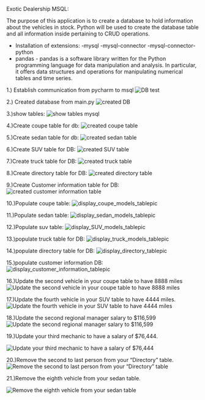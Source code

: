 Exotic Dealership MSQL:

The purpose of this application is to create a database to hold information about the vehicles in stock.
Python will be used to create the database table and all information inside pertaining to CRUD operations.

- Installation of extensions:
-mysql
-mysql-connector
-mysql-connector-python
- pandas - pandas is a software library written for the Python
programming language
for data manipulation and analysis. In particular, it offers
data structures and operations for
manipulating numerical tables and time series.


1.) Establish communication from pycharm to msql
![DB test](https://user-images.githubusercontent.com/126184667/225327432-a3b3fd37-3c58-4683-b0b2-c8f7e5e2afeb.png)

2.) Created database from main.py
![created DB](https://user-images.githubusercontent.com/126184667/225328417-6c8aaa92-a96d-4b0f-9b97-f3e11c5691fd.png)

3.)show tables:
![show tables mysql](https://user-images.githubusercontent.com/126184667/225328080-876a1d30-e486-43ab-9826-85bdae14b07b.png)



4.)Create coupe table for db:
![created coupe table](https://user-images.githubusercontent.com/126184667/225328662-8ffdb9f6-155e-48e9-bd42-b83ee74c4d1d.png)


5.)Create sedan table for db:
![created sedan table](https://user-images.githubusercontent.com/126184667/225329166-a6f9092f-7e92-485e-acb3-e21d346ab984.png)

6.)Create SUV table for DB:
![created SUV table](https://user-images.githubusercontent.com/126184667/225329479-50ec26b5-819e-49c8-b81b-2f9674d4dea9.png)


7.)Create truck table for DB:
![created truck table](https://user-images.githubusercontent.com/126184667/225329771-22985361-886b-4190-be0f-528f32af53bd.png)


8.)Create directory table for DB:
![created directory table](https://user-images.githubusercontent.com/126184667/225330835-2fca9afa-5a08-4f3a-8ab2-a6d7109e86e3.png)

9.)Create Customer information table for DB:
![created customer information table](https://user-images.githubusercontent.com/126184667/225330939-8bf6d315-ab15-47ef-86dd-c5f3bdd6995f.png)


10.)Populate coupe table:
![display_coupe_models_tablepic](https://user-images.githubusercontent.com/126184667/225331132-98c81e9c-191f-4b9b-a240-31fba65d83d1.png)


11.)Populate sedan table:
![display_sedan_models_tablepic](https://user-images.githubusercontent.com/126184667/225331352-93bf0a0e-062a-48e4-91fd-71fa5d3d5c68.png)

12.)Populate suv table:
![display_SUV_models_tablepic](https://user-images.githubusercontent.com/126184667/225331778-7932723a-dfcb-480d-b19c-67481053eb83.png)

13.)populate truck table for DB:
![display_truck_models_tablepic](https://user-images.githubusercontent.com/126184667/225332105-1f20926c-2a68-403a-b3d6-26642f02eb4b.png)

14.)populate directory table for DB:
![display_directory_tablepic](https://user-images.githubusercontent.com/126184667/225332229-ee4e44c8-b8aa-40a0-8379-a676837eb0ad.png)

15.)populate customer information DB:
![display_customer_information_tablepic](https://user-images.githubusercontent.com/126184667/225332373-2c278d90-816d-4f4c-b418-8a0b07cf9a2e.png)


16.)Update the second vehicle in your coupe table to have 8888 miles
![Update the second vehicle in your coupe table to have 8888 miles](https://user-images.githubusercontent.com/126184667/225332561-0104f041-71b5-4464-ac98-270b7626c3f0.png)


17.)Update the fourth vehicle in your SUV table to have 4444 miles.
![Update the fourth vehicle in your SUV table to have 4444 miles](https://user-images.githubusercontent.com/126184667/225332712-c52d91d5-1f84-4eec-970c-a353aa061b3e.png)

18.)Update the second regional manager salary to $116,599
![Update the second regional manager salary to $116,599](https://user-images.githubusercontent.com/126184667/225333691-5db9b724-9db5-462f-962f-21366ba54bcc.png)

19.)Update your third mechanic to have a salary of $76,444.

![Update your third mechanic to have a salary of $76,444](https://user-images.githubusercontent.com/126184667/225333803-c3f1b0d5-8608-4274-9351-31e5fcd88b18.png)

20.)Remove the second to last person from your “Directory” table.
![Remove the second to last person from your “Directory” table](https://user-images.githubusercontent.com/126184667/225333919-19109b8f-94ae-475d-ada3-01ae9819c435.png)

21.)Remove the eighth vehicle from your sedan table.

![Remove the eighth vehicle from your sedan table](https://user-images.githubusercontent.com/126184667/225334070-5a602355-6a98-4f22-a399-3f71905ee32c.png)
